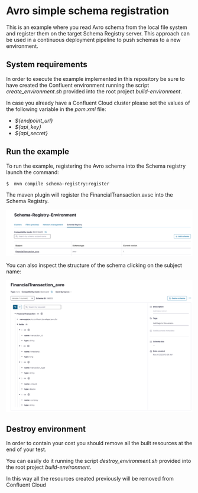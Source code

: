 # Avro simple schema registration
This is an example where you read Avro schema from the local file system and register them on the target Schema Registry server. 
This approach can be used in a continuous deployment pipeline to push schemas to a new environment.

## System requirements
In order to execute the example implemented in this repository be sure to have created the Confluent environment 
running the script _create_environment.sh_ provided into the root project _build-environment_.

In case you already have a Confluent Cloud cluster please set the values of the following variable in the _pom.xml_ file:

 - _${endpoint_url}_ 
 - _${api_key}_
 - _${api_secret}_

## Run the example
To run the example, registering the Avro schema into the Schema registry launch the command:

```
$  mvn compile schema-registry:register  
```
The maven plugin will register the FinancialTransaction.avsc into the Schema Registry.

![List of schemas](assets/images/avro-schema-registry.png)

You can also inspect the structure of the schema clicking on the subject name:

![List of schemas](assets/images/financial-transaction-avro.png)

## Destroy environment
In order to contain your cost you should remove all the built resources at the end of your test.

You can easily do it running the script _destroy_environment.sh_ provided into the root project _build-environment_.

In this way all the resources created previously will be removed from Confluent Cloud